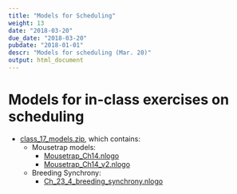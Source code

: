 ```yaml
---
title: "Models for Scheduling"
weight: 13
date: "2018-03-20"
due_date: "2018-03-20"
pubdate: "2018-01-01"
descr: "Models for scheduling (Mar. 20)"
output: html_document
---
```

# Models for in-class exercises on scheduling

* [class_17_models.zip](/models/class_17/class_17_models.zip), which contains:
  * Mousetrap models:
    * [Mousetrap_Ch14.nlogo](/models/class_17/Mousetrap_Ch14.nlogo)
    * [Mousetrap_Ch14_v2.nlogo](/models/class_17/Mousetrap_Ch14_v2.nlogo)
  * Breeding Synchrony:
    * [Ch_23_4_breeding_synchrony.nlogo](/models/class_23/Ch_23_4_breeding_synchrony.nlogo)
